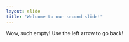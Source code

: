 ```yaml
---
layout: slide
title: "Welcome to our second slide!"
---
```

Wow, such empty!
Use the left arrow to go back!
